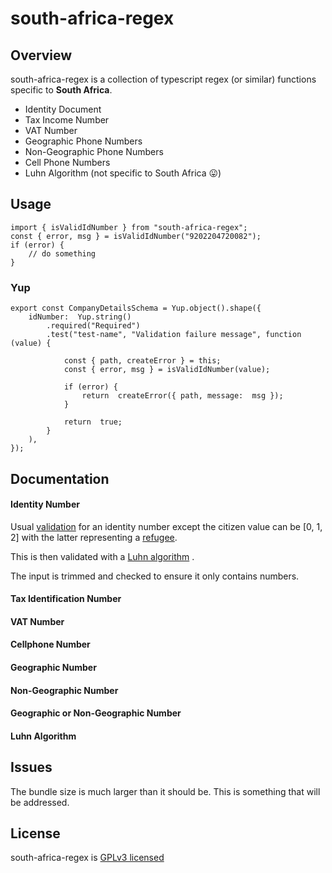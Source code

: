 # south-africa-regex

## Overview

south-africa-regex is a collection of typescript regex (or similar) functions specific to **South Africa**.

- Identity Document
- Tax Income Number
- VAT Number
- Geographic Phone Numbers
- Non-Geographic Phone Numbers
- Cell Phone Numbers
- Luhn Algorithm (not specific to South Africa 😛)

## Usage

```
import { isValidIdNumber } from "south-africa-regex";
const { error, msg } = isValidIdNumber("9202204720082");
if (error) {
	// do something
}
```

### Yup

```
export const CompanyDetailsSchema = Yup.object().shape({
	idNumber:  Yup.string()
		.required("Required")
		.test("test-name", "Validation failure message", function (value) {

			const { path, createError } = this;
			const { error, msg } = isValidIdNumber(value);

			if (error) {
				return  createError({ path, message:  msg });
			}

			return  true;
		}
	),
});
```

## Documentation

#### Identity Number

Usual [validation](https://www.westerncape.gov.za/general-publication/decoding-your-south-african-id-number-0#:~:text=A%20South%20African%20ID%20number,used%20to%20define%20your%20gender.) for an identity number except the citizen value can be [0, 1, 2] with the latter representing a [refugee](https://www.refworld.org/docid/52a8458d4.html).

This is then validated with a [Luhn algorithm](https://en.wikipedia.org/wiki/Luhn_algorithm) .

The input is trimmed and checked to ensure it only contains numbers.

#### Tax Identification Number

#### VAT Number

#### Cellphone Number

#### Geographic Number

#### Non-Geographic Number

#### Geographic or Non-Geographic Number

#### Luhn Algorithm

## Issues

The bundle size is much larger than it should be. This is something that will be addressed.

## License

south-africa-regex is [GPLv3 licensed](https://www.gnu.org/licenses/quick-guide-gplv3.html)
